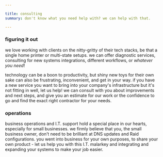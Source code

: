 ```yaml
--- 

title: consulting
summary: don't know what you need help with? we can help with that.

---
```


### figuring it out

we love working with clients on the nitty-gritty of their tech stacks, be that a single home printer or multi-state setups. 
we can offer diagnostic services, consulting for new systems integrations, different workflows, or *whatever you need*!

technology can be a boon to productivity, but shiny new toys for their own sake can also be frustrating, inconvenient, and get in your way. 
if you have a new service you want to bring into your company's infrastructure but it's not fitting in well, let us help! 
we can consult with you about improvements and next steps, and give you an estimate for our work or the confidence to go and find the exact right contractor for your needs.

### operations

business operations and I.T. support hold a special place in our hearts, especially for small businesses.
we firmly believe that you, the small business owner, don't need to be brilliant at DNS updates and Raid configurations. 
you went into business for your own purposes, to share your own product - let us help you with this I.T. malarkey and integrating and expanding your systems to make your job easier. 





